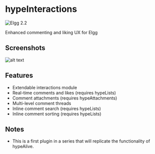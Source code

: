 hypeInteractions
================
![Elgg 2.2](https://img.shields.io/badge/Elgg-2.2-orange.svg?style=flat-square)

Enhanced commenting and liking UX for Elgg

## Screenshots ##

![alt text](https://raw.github.com/hypeJunction/hypeInteractions/master/screenshots/interactions.png "Interactions module")

## Features

* Extendable interactions module
* Real-time comments and likes (requires hypeLists)
* Comment attachments (requires hypeAttachments)
* Multi-level comment threads
* Inline comment search (requires hypeLists)
* Inline comment sorting (requires hypeLists)

## Notes

* This is a first plugin in a series that will replicate the functionality of hypeAlive.